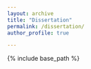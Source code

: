 ```yaml
---
layout: archive
title: "Dissertation"
permalink: /dissertation/
author_profile: true

---
```


{% include base_path %}

